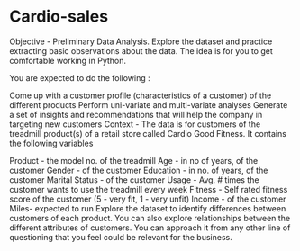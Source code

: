 # Cardio-sales
Objective - Preliminary Data Analysis. Explore the dataset and practice extracting basic observations about the data. The idea is for you to get comfortable working in Python.

You are expected to do the following :

Come up with a customer profile (characteristics of a customer) of the different products
Perform uni-variate and multi-variate analyses
Generate a set of insights and recommendations that will help the company in targeting new customers
Context - The data is for customers of the treadmill product(s) of a retail store called Cardio Good Fitness. It contains the following variables

Product - the model no. of the treadmill
Age - in no of years, of the customer
Gender - of the customer
Education - in no. of years, of the customer
Marital Status - of the customer
Usage - Avg. # times the customer wants to use the treadmill every week
Fitness - Self rated fitness score of the customer (5 - very fit, 1 - very unfit)
Income - of the customer
Miles- expected to run
Explore the dataset to identify differences between customers of each product. You can also explore relationships between the different attributes of customers. You can approach it from any other line of questioning that you feel could be relevant for the business.
